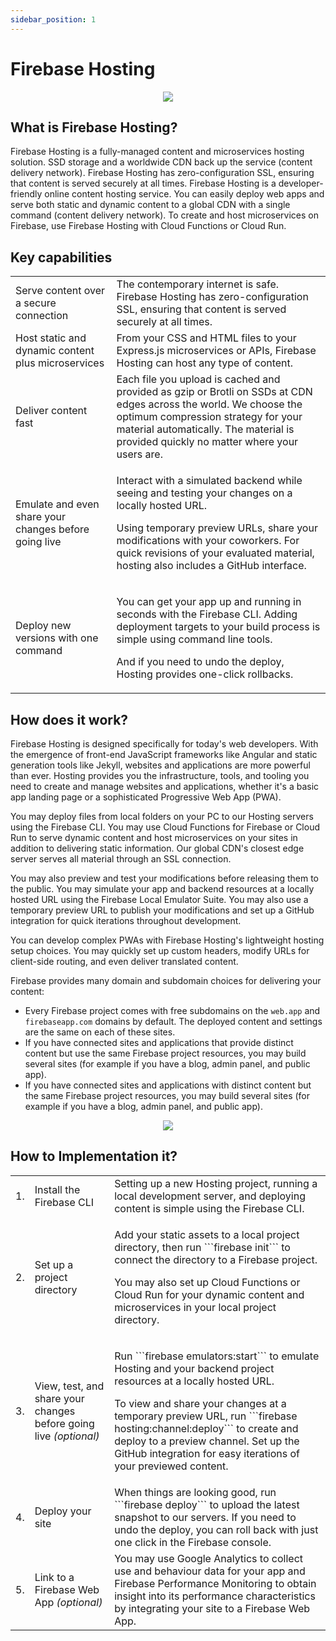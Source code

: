 ```yaml
---
sidebar_position: 1
---
```


# Firebase Hosting

<p align = "center">
  <img src="https://miro.medium.com/max/1300/1*5n0uJ3CTF8MiKJJhNkNJMA.png"/>
</p>




## What is Firebase Hosting?

Firebase Hosting is a fully-managed content and microservices hosting solution. SSD storage and a worldwide CDN back up the service (content delivery network). 
Firebase Hosting has zero-configuration SSL, ensuring that content is served securely at all times. Firebase Hosting is a developer-friendly online content hosting service. 
You can easily deploy web apps and serve both static and dynamic content to a global CDN with a single command (content delivery network). To create and host microservices on 
Firebase, use Firebase Hosting with Cloud Functions or Cloud Run.

## Key capabilities

<table>
<tbody><tr>
  <td>Serve content over a secure connection</td>
  <td>
    The contemporary internet is safe. Firebase Hosting has zero-configuration SSL, ensuring that content is served securely at all times.
  </td>
</tr>
<tr>
  <td>Host static and dynamic content plus microservices</td>
  <td>
    From your CSS and HTML files to your Express.js microservices or APIs, Firebase Hosting can host any type of content.
  </td>
</tr>
<tr>
  <td>Deliver content fast</td>
  <td>
    Each file you upload is cached and provided as gzip or Brotli on SSDs at CDN edges across the world. We choose the optimum compression strategy for your material automatically. 
    The material is provided quickly no matter where your users are.
  </td>
</tr>
<tr>
  <td>Emulate and even share your changes before going live</td>
  <td>
    <p>Interact with a simulated backend while seeing and testing your changes on a locally hosted URL.
    </p>
    <p>Using temporary preview URLs, share your modifications with your coworkers.
For quick revisions of your evaluated material, hosting also includes a GitHub interface.
    </p>
  </td>
</tr>
<tr>
  <td>Deploy new versions with one command</td>
  <td>
    <p>You can get your app up and running in seconds with the Firebase CLI. Adding deployment targets to your build process is simple using command line tools.
    </p>
    <p>And if you need to undo the deploy, Hosting provides one-click
      rollbacks.
    </p>
  </td>
</tr>
</tbody></table>

## How does it work?

Firebase Hosting is designed specifically for today's web developers. With the emergence of front-end JavaScript frameworks like Angular and static generation tools like 
Jekyll, websites and applications are more powerful than ever. Hosting provides you the infrastructure, tools, and tooling you need to create and manage websites and 
applications, whether it's a basic app landing page or a sophisticated Progressive Web App (PWA).

You may deploy files from local folders on your PC to our Hosting servers using the Firebase CLI. You may use Cloud Functions for Firebase or Cloud Run to serve dynamic content
and host microservices on your sites in addition to delivering static information. Our global CDN's closest edge server serves all material through an SSL connection.

You may also preview and test your modifications before releasing them to the public. You may simulate your app and backend resources at a locally hosted URL using the Firebase
Local Emulator Suite. You may also use a temporary preview URL to publish your modifications and set up a GitHub integration for quick iterations throughout development.

You can develop complex PWAs with Firebase Hosting's lightweight hosting setup choices. You may quickly set up custom headers, modify URLs for client-side routing, and even deliver translated content.

Firebase provides many domain and subdomain choices for delivering your content:
  - Every Firebase project comes with free subdomains on the ```web.app``` and ```firebaseapp.com``` domains by default. The deployed content and settings are the same on each of these sites.
  - If you have connected sites and applications that provide distinct content but use the same Firebase project resources, you may build several sites (for example if you have a blog, admin panel, and public app).
  - If you have connected sites and applications with distinct content but the same Firebase project resources, you may build several sites (for example if you have a blog, admin panel, and public app).

<p align="center">
<img src="https://github.com/mayankkuthar/Reference-Images/blob/main/firebase_hosting.png?raw=true"/>
</p>

## How to Implementation it?

<table>
<tbody><tr>
  <td>1.</td>
  <td>Install the Firebase CLI</td>
  <td>
    Setting up a new Hosting project, running a local development server, and deploying content is simple using the Firebase CLI.
  </td>
</tr>
<tr>
  <td>2.</td>
  <td>Set up a project directory</td>
  <td>
    <p>Add your static assets to a local project directory, then run
      ```firebase init``` to connect the directory to a
      Firebase project.
    </p>
    <p>You may also set up Cloud Functions or Cloud Run for your dynamic content and microservices in your local project directory.
    </p>
  </td>
</tr>
<tr>
  <td>3.</td>
  <td>View, test, and share your changes before going live <em>(optional)</em></td>
  <td>
    <p>Run ```firebase emulators:start``` to emulate
      Hosting and your backend project resources at a locally hosted URL.
    </p>
    <p>To view and share your changes at a temporary preview URL, run
      ```firebase hosting:channel:deploy``` to create
      and deploy to a preview channel. Set up the
      GitHub integration for
      easy iterations of your previewed content.
    </p>
  </td>
</tr>
<tr>
  <td>4.</td>
  <td>Deploy your site</td>
  <td>
    When things are looking good, run
    ```firebase deploy``` to upload the latest snapshot to
    our servers. If you need to undo the deploy, you can roll back with just one
    click in the Firebase console.
  </td>
</tr>
<tr>
  <td>5.</td>
  <td>Link to a Firebase Web App <em>(optional)</em></td>
  <td>
    You may use Google Analytics to collect use and behaviour data for your app and Firebase Performance Monitoring to obtain insight into its performance characteristics by integrating your site to a Firebase Web App.
  </td>
</tr>
</tbody></table>
